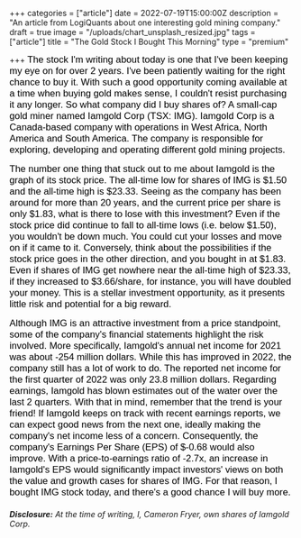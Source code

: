 +++
categories = ["article"]
date = 2022-07-19T15:00:00Z
description = "An article from LogiQuants about one interesting gold mining company."
draft = true
image = "/uploads/chart_unsplash_resized.jpg"
tags = ["article"]
title = "The Gold Stock I Bought This Morning"
type = "premium"

+++
<span style="color:black"><span style="font-family:Arial; font-size:1.2em;">The stock I'm writing about today is one that I've been keeping my eye on for over 2 years. I've been patiently waiting for the right chance to buy it. With such a good opportunity coming available at a time when buying gold makes sense, I couldn't resist purchasing it any longer. So what company did I buy shares of? A small-cap gold miner named Iamgold Corp (TSX: IMG). Iamgold Corp is a Canada-based company with operations in West Africa, North America and South America. The company is responsible for exploring, developing and operating different gold mining projects.</span></span>

<span style="color:black"><span style="font-family:Arial; font-size:1.2em;">The number one thing that stuck out to me about Iamgold is the graph of its stock price. The all-time low for shares of IMG is $1.50 and the all-time high is $23.33. Seeing as the company has been around for more than 20 years, and the current price per share is only $1.83, what is there to lose with this investment? Even if the stock price did continue to fall to all-time lows (i.e. below $1.50), you wouldn't be down much. You could cut your losses and move on if it came to it. Conversely, think about the possibilities if the stock price goes in the other direction, and you bought in at $1.83. Even if shares of IMG get nowhere near the all-time high of $23.33, if they increased to $3.66/share, for instance, you will have doubled your money. This is a stellar investment opportunity, as it presents little risk and potential for a big reward.</span></span>

<span style="color:black"><span style="font-family:Arial; font-size:1.2em;">Although IMG is an attractive investment from a price standpoint, some of the company's financial statements highlight the risk involved. More specifically, Iamgold's annual net income for 2021 was about -254 million dollars. While this has improved in 2022, the company still has a lot of work to do. The reported net income for the first quarter of 2022 was only 23.8 million dollars. Regarding earnings, Iamgold has blown estimates out of the water over the last 2 quarters. With that in mind, remember that the trend is your friend! If Iamgold keeps on track with recent earnings reports, we can expect good news from the next one, ideally making the company's net income less of a concern. Consequently, the company's Earnings Per Share (EPS) of $-0.68 would also improve. With a price-to-earnings ratio of -2.7x, an increase in Iamgold's EPS would significantly impact investors' views on both the value and growth cases for shares of IMG. For that reason, I bought IMG stock today, and there's a good chance I will buy more.</span></span>

###### **Disclosure:** At the time of writing, I, Cameron Fryer, own shares of Iamgold Corp.